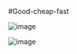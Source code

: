 #Good-cheap-fast

![image](https://user-images.githubusercontent.com/81670997/171555700-13577b91-059f-4144-8a95-ecdac61122a0.png)

![image](https://user-images.githubusercontent.com/81670997/171555780-d11eefe3-6a9b-4260-b427-37cc3da302e5.png)

